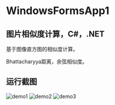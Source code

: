 # WindowsFormsApp1
## 图片相似度计算，C#，.NET
基于图像直方图的相似度计算。

Bhattacharyya距离，余弦相似度。


## 运行截图

![demo1](WindowsFormsApp1/Demo/1.png)
![demo2](WindowsFormsApp1/Demo/2.png)
![demo3](WindowsFormsApp1/Demo/3.png)
